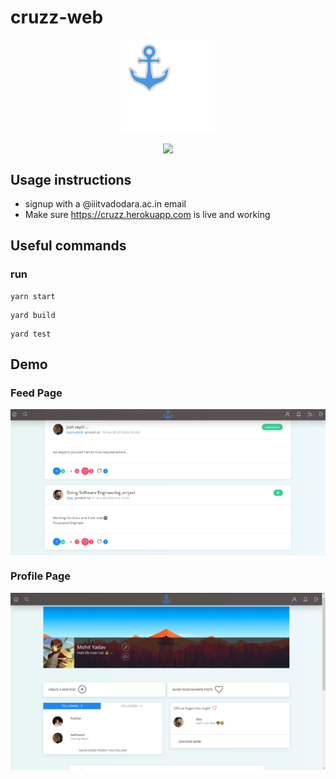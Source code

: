 # cruzz-web
<p align='center'> <img src="src/static/img/index3.svg" align="center" width="150"></p>

<p align="center">
<img src="https://travis-ci.org/mohitkyadav/cruzz-web.svg?branch=master" align="center">



## Usage instructions
* signup with a @iiitvadodara.ac.in email
* Make sure https://cruzz.herokuapp.com is live and working


## Useful commands

### run
```
yarn start
```
```
yard build
```
```
yard test
```

## Demo
### Feed Page

<img src="demo/Feed.png" alt="feed page" align="center">

### Profile Page

<img src="demo/Profile.png" alt="feed page" align="center">
